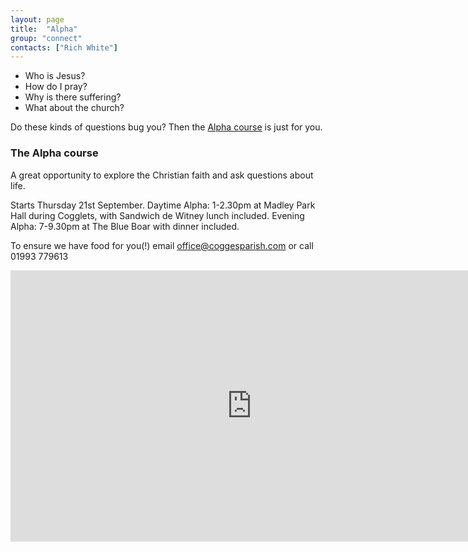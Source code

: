 ```yaml
---
layout: page
title:  "Alpha"
group: "connect"
contacts: ["Rich White"]
---
```


* Who is Jesus?
* How do I pray?
* Why is there suffering?
* What about the church?

Do these kinds of questions bug you? Then the [Alpha course](http://alpha.org/) is just for you.

### The Alpha course

A great opportunity to explore the Christian faith and ask questions about life.

Starts Thursday 21st September. Daytime Alpha: 1-2.30pm at Madley Park Hall during Cogglets, with 
Sandwich de Witney lunch included. Evening Alpha: 7-9.30pm at The Blue Boar with dinner included.

To ensure we have food for you(!) email office@coggesparish.com or call 01993 779613

<iframe width="771" height="434" src="https://www.youtube.com/embed/-WXr0vcT45w" frameborder="0" allowfullscreen></iframe>
